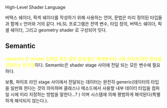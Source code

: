 High-Level Shader Language

버텍스 쉐이더, 픽섹 쉐이더를 작성하기 위해 사용하는 언어, 문법은 미리 정의된 타입들과 함께 c 언어와 거의 같다. HLSL 프로그램은 전역 변수, 타입 정의, 버텍스 쉐이더, 픽셀 쉐이더, 그리고 geometry shader 로 구성되어 잇다. 


## Semantic

<span style="color:yellow">semantic 은 shader 입력값 혹은 출력 값에 붙는 매개변수의 사용 의도에 대한 정보를 전달하는 문자열</span>이다. Semantic은 shader stage 사이에 전달 되는 모든 변수에 필요하다.

보통, 파이프 라인 stage 사이에서 전달되는 데이터는 완전히 generic(데이터의 타입을 일반화 한다는 것의 의미하며 클래스나 메소드에서 사용할 내부 데이터 타입을 컴파일 시에 미리 지정하는 방법을 말한다...? ) 이며  시스템에 의해 평범하게 해석된다(특별하게 해석되지 않는다.). 